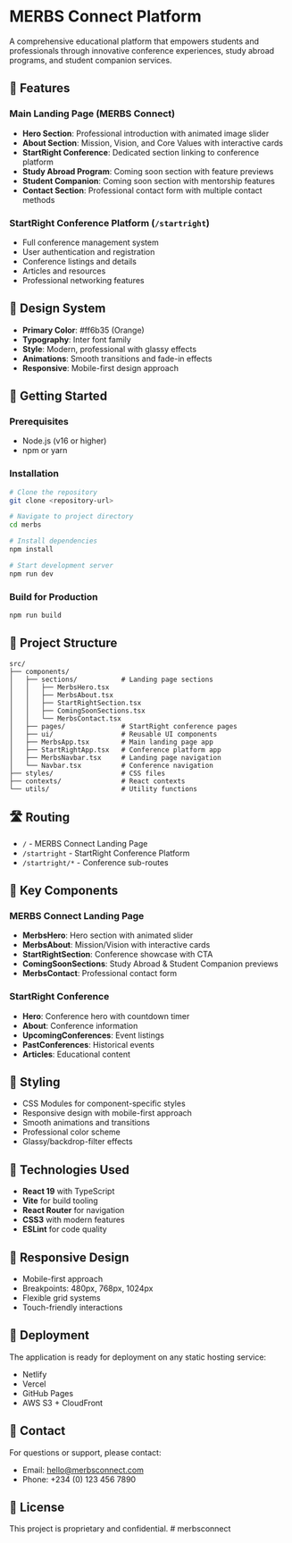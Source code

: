 # MERBS Connect Platform

A comprehensive educational platform that empowers students and professionals through innovative conference experiences, study abroad programs, and student companion services.

## 🌟 Features

### Main Landing Page (MERBS Connect)
- **Hero Section**: Professional introduction with animated image slider
- **About Section**: Mission, Vision, and Core Values with interactive cards
- **StartRight Conference**: Dedicated section linking to conference platform
- **Study Abroad Program**: Coming soon section with feature previews
- **Student Companion**: Coming soon section with mentorship features
- **Contact Section**: Professional contact form with multiple contact methods

### StartRight Conference Platform (`/startright`)
- Full conference management system
- User authentication and registration
- Conference listings and details
- Articles and resources
- Professional networking features

## 🎨 Design System

- **Primary Color**: #ff6b35 (Orange)
- **Typography**: Inter font family
- **Style**: Modern, professional with glassy effects
- **Animations**: Smooth transitions and fade-in effects
- **Responsive**: Mobile-first design approach

## 🚀 Getting Started

### Prerequisites
- Node.js (v16 or higher)
- npm or yarn

### Installation
```bash
# Clone the repository
git clone <repository-url>

# Navigate to project directory
cd merbs

# Install dependencies
npm install

# Start development server
npm run dev
```

### Build for Production
```bash
npm run build
```

## 📁 Project Structure

```
src/
├── components/
│   ├── sections/           # Landing page sections
│   │   ├── MerbsHero.tsx
│   │   ├── MerbsAbout.tsx
│   │   ├── StartRightSection.tsx
│   │   ├── ComingSoonSections.tsx
│   │   └── MerbsContact.tsx
│   ├── pages/              # StartRight conference pages
│   ├── ui/                 # Reusable UI components
│   ├── MerbsApp.tsx        # Main landing page app
│   ├── StartRightApp.tsx   # Conference platform app
│   ├── MerbsNavbar.tsx     # Landing page navigation
│   └── Navbar.tsx          # Conference navigation
├── styles/                 # CSS files
├── contexts/               # React contexts
└── utils/                  # Utility functions
```

## 🛣️ Routing

- `/` - MERBS Connect Landing Page
- `/startright` - StartRight Conference Platform
- `/startright/*` - Conference sub-routes

## 🎯 Key Components

### MERBS Connect Landing Page
- **MerbsHero**: Hero section with animated slider
- **MerbsAbout**: Mission/Vision with interactive cards
- **StartRightSection**: Conference showcase with CTA
- **ComingSoonSections**: Study Abroad & Student Companion previews
- **MerbsContact**: Professional contact form

### StartRight Conference
- **Hero**: Conference hero with countdown timer
- **About**: Conference information
- **UpcomingConferences**: Event listings
- **PastConferences**: Historical events
- **Articles**: Educational content

## 🎨 Styling

- CSS Modules for component-specific styles
- Responsive design with mobile-first approach
- Smooth animations and transitions
- Professional color scheme
- Glassy/backdrop-filter effects

## 🔧 Technologies Used

- **React 19** with TypeScript
- **Vite** for build tooling
- **React Router** for navigation
- **CSS3** with modern features
- **ESLint** for code quality

## 📱 Responsive Design

- Mobile-first approach
- Breakpoints: 480px, 768px, 1024px
- Flexible grid systems
- Touch-friendly interactions

## 🚀 Deployment

The application is ready for deployment on any static hosting service:
- Netlify
- Vercel
- GitHub Pages
- AWS S3 + CloudFront

## 📧 Contact

For questions or support, please contact:
- Email: hello@merbsconnect.com
- Phone: +234 (0) 123 456 7890

## 📄 License

This project is proprietary and confidential.
#   m e r b s c o n n e c t  
 